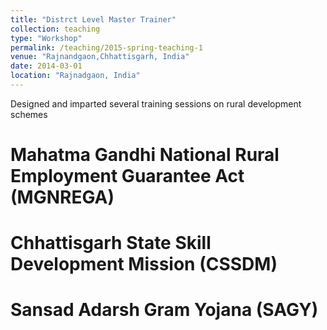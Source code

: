 ```yaml
---
title: "Distrct Level Master Trainer"
collection: teaching
type: "Workshop"
permalink: /teaching/2015-spring-teaching-1
venue: "Rajnandgaon,Chhattisgarh, India"
date: 2014-03-01
location: "Rajnadgaon, India"
---
```


Designed and imparted several training sessions on rural development schemes

Mahatma Gandhi National Rural Employment Guarantee Act (MGNREGA)
======

Chhattisgarh State Skill Development Mission (CSSDM)
======

Sansad Adarsh Gram Yojana (SAGY)
======
